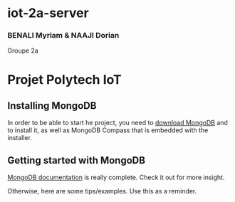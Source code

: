 # iot-2a-server

### BENALI Myriam & NAAJI Dorian
Groupe 2a

# Projet Polytech IoT

## Installing MongoDB

In order to be able to start he project, you need to [download MongoDB](https://fastdl.mongodb.org/windows/mongodb-windows-x86_64-4.4.2-signed.msi) and to install it, as well as MongoDB Compass that is embedded
with the installer.

## Getting started with MongoDB

[MongoDB documentation](https://docs.mongodb.com/manual/tutorial/getting-started/) is really complete.
Check it out for more insight.

Otherwise, here are some tips/examples. Use this as a reminder.
